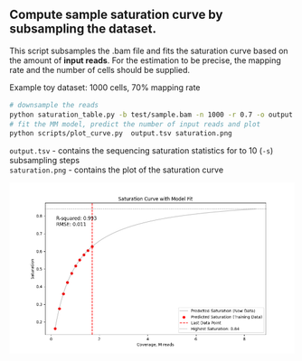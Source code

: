 
## Compute sample saturation curve by subsampling the dataset. 

This script subsamples the .bam file and fits the saturation curve based on the amount of __input reads__. For the estimation  to be precise, the mapping rate and the number of cells should be supplied.  

Example toy dataset: 1000 cells, 70% mapping rate

```bash
# downsample the reads 
python saturation_table.py -b test/sample.bam -n 1000 -r 0.7 -o output.tsv
# fit the MM model, predict the number of input reads and plot
python scripts/plot_curve.py  output.tsv saturation.png 
```
`output.tsv` - contains the sequencing saturation statistics for to 10 (`-s`) subsampling steps   
`saturation.png` - contains the plot of the saturation curve

![Saturation curve](saturation.png)

